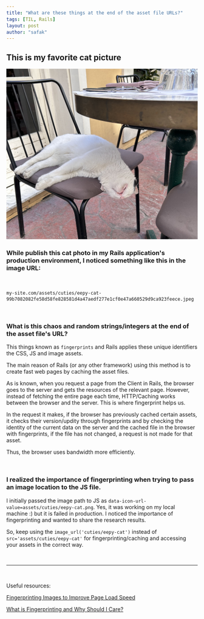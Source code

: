 ```yaml
---
title: "What are these things at the end of the asset file URLs?"
tags: [TIL, Rails]
layout: post
author: "safak"
---
```



## This is my favorite cat picture
![My favorite cat](/assets/images/eepy-cat.jpeg)

### While publish this cat photo in my Rails application's production environment, I noticed something like this in the image URL:
<br>

```
my-site.com/assets/cuties/eepy-cat-99b7082082fe58d58fe828581d4a47aedf277e1cf0e47a660529d9ca923feece.jpeg
```
<br>

### What is this chaos and random strings/integers at the end of the asset file's URL?

This things known as `fingerprints` and Rails applies these unique identifiers the CSS, JS and image assets.

The main reason of Rails (or any other framework) using this method is to create fast web pages by caching the asset files.

As is known, when you request a page from the Client in Rails, the browser goes to the server and gets the resources of the relevant page.
However, instead of fetching the entire page each time, HTTP/Caching works between the browser and the server. This is where fingerprint helps us.

In the request it makes, if the browser has previously cached certain assets, it checks their version/updity through fingerprints and by checking the identity of the current data on the server and the cached file in the browser with fingerprints, if the file has not changed, a request is not made for that asset.

Thus, the browser uses bandwidth more efficiently.

<br>

### I realized the importance of fingerprinting when trying to pass an image location to the JS file.
I initially passed the image path to JS as `data-icon-url-value=assets/cuties/eepy-cat.png`. Yes, it was working on my local machine :) but it is failed in production.
I noticed the importance of fingerprinting and wanted to share the research results.

So, keep using the `image_url('cuties/eepy-cat')`
instead of `src='assets/cuties/eepy-cat'` for fingerprinting/caching and accessing your assets in the correct way.

<br>

-----------
<br>

Useful resources:

[Fingerprinting Images to Improve Page Load Speed](https://docs.imgix.com/best-practices/fingerprinting-images-to-improve-page-load-speed)

[What is Fingerprinting and Why Should I Care?](https://guides.rubyonrails.org/asset_pipeline.html#what-is-fingerprinting-and-why-should-i-care-questionmark)
